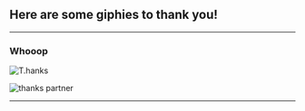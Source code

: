 ## Here are some giphies to thank you!

---

### Whooop

![T.hanks](https://media.giphy.com/media/KJ1f5iTl4Oo7u/giphy-downsized-large.gif)

![thanks partner](https://media.giphy.com/media/l3q2wJsC23ikJg9xe/giphy.gif)

---

